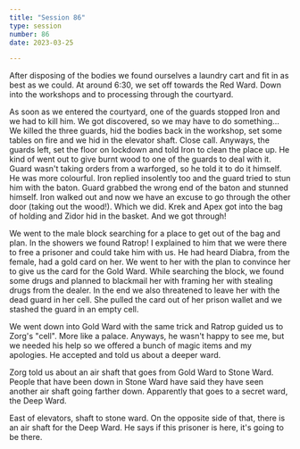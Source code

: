 ```yaml
---
title: "Session 86"
type: session
number: 86
date: 2023-03-25

---
```


After disposing of the bodies we found ourselves a laundry cart and fit in as best as we could. At around 6:30, we set off towards the Red Ward. Down into the workshops and to processing through the courtyard.

As soon as we entered the courtyard, one of the guards stopped Iron and we had to kill him. We got discovered, so we may have to do something…
We killed the three guards, hid the bodies back in the workshop, set some tables on fire and we hid in the elevator shaft. Close call.
Anyways, the guards left, set the floor on lockdown and told Iron to clean the place up. He kind of went out to give burnt wood to one of the guards to deal with it. Guard wasn't taking orders from a warforged, so he told it to do it himself. He was more colourful. Iron replied insolently too and the guard tried to stun him with the baton. Guard grabbed the wrong end of the baton and stunned himself. Iron walked out and now we have an excuse to go through the other door (taking out the wood!). Which we did. Krek and Apex got into the bag of holding and Zidor hid in the basket.
And we got through!

We went to the male block searching for a place to get out of the bag and plan. In the showers we found Ratrop!
I explained to him that we were there to free a prisoner and could take him with us. He had heard Diabra, from the female, had a gold card on her. We went to her with the plan to convince her to give us the card for the Gold Ward. While searching the block, we found some drugs and planned to blackmail her with framing her with stealing drugs from the dealer. In the end we also threatened to leave her with the dead guard in her cell. She pulled the card out of her prison wallet and we stashed the guard in an empty cell.

We went down into Gold Ward with the same trick and Ratrop guided us to Zorg's "cell". More like a palace. Anyways, he wasn't happy to see me, but we needed his help so we offered a bunch of magic items and my apologies. He accepted and told us about a deeper ward.

Zorg told us about an air shaft that goes from Gold Ward to Stone Ward. People that have been down in Stone Ward have said they have seen another air shaft going farther down. Apparently that goes to a secret ward, the Deep Ward.

East of elevators, shaft to stone ward. On the opposite side of that, there is an air shaft for the Deep Ward. He says if this prisoner is here, it's going to be there.
